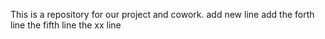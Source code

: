 This is a repository for our project and cowork.
add new line
add
the forth line
the fifth line
the xx line